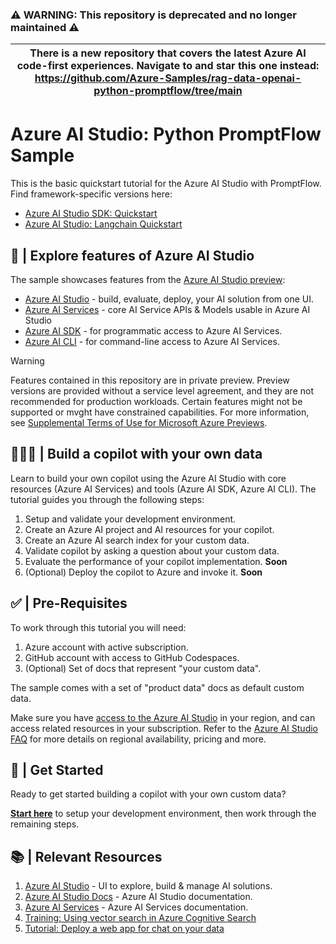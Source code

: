  ### :warning: WARNING: **This repository is deprecated and no longer maintained** :warning:
|There is a new repository that covers the latest Azure AI code-first experiences. Navigate to and star this one instead: https://github.com/Azure-Samples/rag-data-openai-python-promptflow/tree/main|
|---------------------------|

# Azure AI Studio: Python PromptFlow Sample

This is the basic quickstart tutorial for the Azure AI Studio with PromptFlow. Find framework-specific versions here:
 - [Azure AI Studio SDK: Quickstart](https://github.com/Azure-Samples/aistudio-python-quickstart-sample)
 - [Azure AI Studio: Langchain Quickstart](https://github.com/Azure-Samples/aistudio-python-langchain-sample)

## 🧰 | Explore features of Azure AI Studio

The sample showcases features from the [Azure AI Studio preview](https://aka.ms/azureai/docs):

* [Azure AI Studio](https://aka.ms/azureaistudio/docs) - build, evaluate, deploy, your AI solution from one UI.
* [Azure AI Services](https://learn.microsoft.com/azure/ai-services/what-are-ai-services?WT.mc_id=academic-112432-pablolopes) - core AI Service APIs & Models usable in Azure AI Studio 
* [Azure AI SDK](https://learn.microsoft.com/azure/ai-studio/how-to/sdk-install?WT.mc_id=academic-112432-pablolopes) - for programmatic access to Azure AI Services.
* [Azure AI CLI](https://learn.microsoft.com/azure/ai-studio/how-to/cli-install?WT.mc_id=academic-112432-pablolopes) - for command-line access to Azure AI Services.

> [!WARNING]  
> Features contained in this repository are in private preview. Preview versions are provided without a service level agreement, and they are not recommended for production workloads. Certain features might not be supported or mvght have constrained capabilities. For more information, see [Supplemental Terms of Use for Microsoft Azure Previews](https://azure.microsoft.com/support/legal/preview-supplemental-terms/?WT.mc_id=academic-112432-pablolopes).

## 👩🏽‍💻 | Build a copilot with your own data

Learn to build your own copilot using the Azure AI Studio with core resources (Azure AI Services) and tools (Azure AI SDK, Azure AI CLI). The tutorial guides you through the following steps:

1. Setup and validate your development environment.
2. Create an Azure AI project and AI resources for your copilot.
3. Create an Azure AI search index for your custom data.
4. Validate copilot by asking a question about your custom data.
5. Evaluate the performance of your copilot implementation. **Soon**
6. (Optional) Deploy the copilot to Azure and invoke it. **Soon**

## ✅ | Pre-Requisites

To work through this tutorial you will need:
1. Azure account with active subscription.
2. GitHub account with access to GitHub Codespaces.
3. (Optional) Set of docs that represent "your custom data".

The sample comes with a set of "product data" docs as default custom data. 

Make sure you have [access to the Azure AI Studio](https://learn.microsoft.com/en-us/azure/ai-studio/faq#how-can-customers-access-azure-ai-studio--?WT.mc_id=academic-112432-pablolopes) in your region, and can access related resources in your subscription. Refer to the [Azure AI Studio FAQ](https://learn.microsoft.com/en-us/azure/ai-studio/faq#how-can-customers-access-azure-ai-studio--?WT.mc_id=academic-112432-pablolopes) for more details on regional availability, pricing and more.

## 🏁 | Get Started

Ready to get started building a copilot with your own custom data? 

[**Start here**](./docs/promptflow/01-setup.md) to setup your development environment, then work through the remaining steps.

## 📚 | Relevant Resources

1. [Azure AI Studio](https://aka.ms/azureaistudio) - UI to explore, build & manage AI solutions.
1. [Azure AI Studio Docs](https://aka.ms/azureaistudio/docs) - Azure AI Studio documentation.
1. [Azure AI Services](https://learn.microsoft.com/azure/ai-services/what-are-ai-services?WT.mc_id=academic-112432-pablolopes) - Azure AI Services documentation.
1. [Training: Using vector search in Azure Cognitive Search](https://learn.microsoft.com/training/modules/improve-search-results-vector-searc?WT.mc_id=academic-112432-pablolopes) 
1. [Tutorial: Deploy a web app for chat on your data](https://learn.microsoft.com/azure/ai-studio/tutorials/deploy-chat-web-app?WT.mc_id=academic-112432-pablolopes) 
